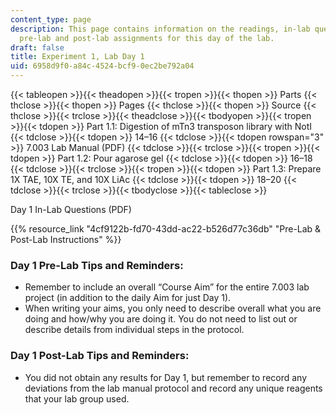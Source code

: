 ```yaml
---
content_type: page
description: This page contains information on the readings, in-lab questions, and
  pre-lab and post-lab assignments for this day of the lab.
draft: false
title: Experiment 1, Lab Day 1
uid: 6958d9f0-a84c-4524-bcf9-0ec2be792a04
---
```

{{< tableopen >}}{{< theadopen >}}{{< tropen >}}{{< thopen >}}
Parts
{{< thclose >}}{{< thopen >}}
Pages
{{< thclose >}}{{< thopen >}}
Source
{{< thclose >}}{{< trclose >}}{{< theadclose >}}{{< tbodyopen >}}{{< tropen >}}{{< tdopen >}}
Part 1.1: Digestion of mTn3 transposon library with NotI
{{< tdclose >}}{{< tdopen >}}
14–16
{{< tdclose >}}{{< tdopen rowspan="3" >}}
7.003 Lab Manual (PDF)
{{< tdclose >}}{{< trclose >}}{{< tropen >}}{{< tdopen >}}
Part 1.2: Pour agarose gel
{{< tdclose >}}{{< tdopen >}}
16–18
{{< tdclose >}}{{< trclose >}}{{< tropen >}}{{< tdopen >}}
Part 1.3: Prepare 1X TAE, 10X TE, and 10X LiAc
{{< tdclose >}}{{< tdopen >}}
18–20
{{< tdclose >}}{{< trclose >}}{{< tbodyclose >}}{{< tableclose >}}

Day 1 In-Lab Questions (PDF)

{{% resource_link "4cf9122b-fd70-43dd-ac22-b526d77c36db" "Pre-Lab & Post-Lab Instructions" %}}

### Day 1 Pre-Lab Tips and Reminders:

- Remember to include an overall “Course Aim” for the entire 7.003 lab project (in addition to the daily Aim for just Day 1).
- When writing your aims, you only need to describe overall what you are doing and how/why you are doing it. You do not need to list out or describe details from individual steps in the protocol.

### Day 1 Post-Lab Tips and Reminders:

- You did not obtain any results for Day 1, but remember to record any deviations from the lab manual protocol and record any unique reagents that your lab group used.